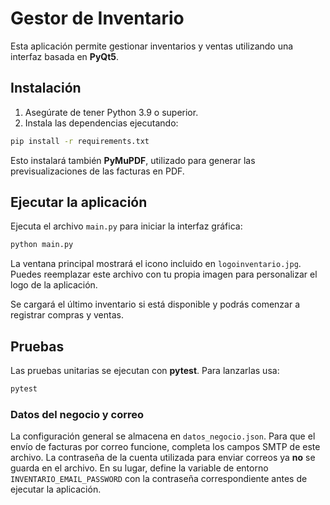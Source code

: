# Gestor de Inventario

Esta aplicación permite gestionar inventarios y ventas utilizando una interfaz basada en **PyQt5**.

## Instalación

1. Asegúrate de tener Python 3.9 o superior.
2. Instala las dependencias ejecutando:

```bash
pip install -r requirements.txt
```

Esto instalará también **PyMuPDF**, utilizado para generar las previsualizaciones de las facturas en PDF.

## Ejecutar la aplicación

Ejecuta el archivo `main.py` para iniciar la interfaz gráfica:

```bash
python main.py
```

La ventana principal mostrará el icono incluido en `logoinventario.jpg`. Puedes
reemplazar este archivo con tu propia imagen para personalizar el logo de la
aplicación.

Se cargará el último inventario si está disponible y podrás comenzar a registrar compras y ventas.

## Pruebas

Las pruebas unitarias se ejecutan con **pytest**. Para lanzarlas usa:

```bash
pytest
```

### Datos del negocio y correo

La configuración general se almacena en `datos_negocio.json`. Para que el envío
de facturas por correo funcione, completa los campos SMTP de este archivo. La
contraseña de la cuenta utilizada para enviar correos ya **no** se guarda en el
archivo. En su lugar, define la variable de entorno `INVENTARIO_EMAIL_PASSWORD`
con la contraseña correspondiente antes de ejecutar la aplicación.

